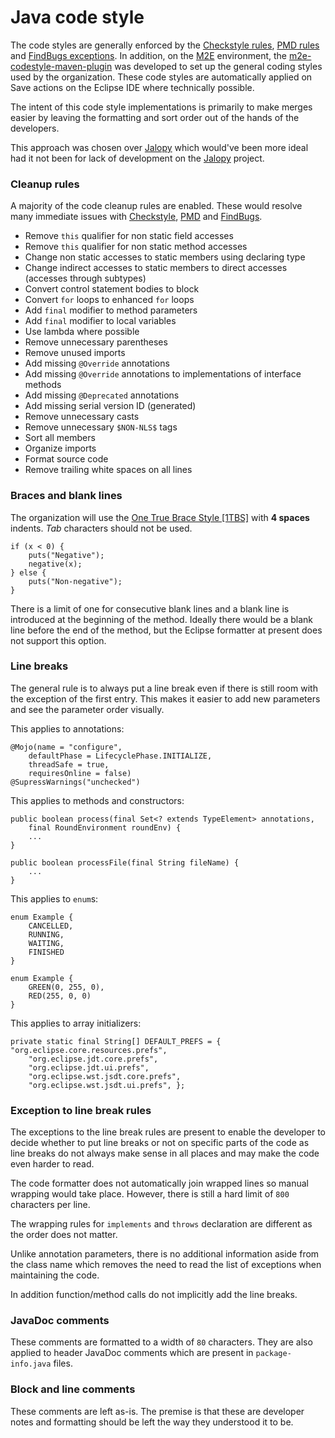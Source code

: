 Java code style
===============

The code styles are generally enforced by the [Checkstyle rules][1],
[PMD rules][2] and [FindBugs exceptions][3].  In addition, on the [M2E][4]
environment, the [m2e-codestyle-maven-plugin][5] was developed to set up
the general coding styles used by the organization.  These code styles
are automatically applied on Save actions on the Eclipse IDE where
technically possible.

The intent of this code style implementations is primarily to make merges
easier by leaving the formatting and sort order out of the hands of the
developers.

This approach was chosen over [Jalopy][6] which would've been more ideal
had it not been for lack of development on the [Jalopy][6] project.

### Cleanup rules

A majority of the code cleanup rules are enabled.  These would resolve
many immediate issues with [Checkstyle][1], [PMD][2] and [FindBugs][3].

* Remove `this` qualifier for non static field accesses
* Remove `this` qualifier for non static method accesses
* Change non static accesses to static members using declaring type
* Change indirect accesses to static members to direct accesses (accesses through subtypes)
* Convert control statement bodies to block
* Convert `for` loops to enhanced `for` loops
* Add `final` modifier to method parameters
* Add `final` modifier to local variables
* Use lambda where possible
* Remove unnecessary parentheses
* Remove unused imports
* Add missing `@Override` annotations
* Add missing `@Override` annotations to implementations of interface methods
* Add missing `@Deprecated` annotations
* Add missing serial version ID (generated)
* Remove unnecessary casts
* Remove unnecessary `$NON-NLS$` tags
* Sort all members
* Organize imports
* Format source code
* Remove trailing white spaces on all lines

### Braces and blank lines

The organization will use the [One True Brace Style [1TBS]][7] with
**4 spaces** indents.  *Tab* characters should not be used.

    if (x < 0) {
        puts("Negative");
        negative(x);
    } else {
        puts("Non-negative");
    }

There is a limit of one for consecutive blank lines and a blank line is
introduced at the beginning of the method.  Ideally there would be a blank
line before the end of the method, but the Eclipse formatter at present
does not support this option.

### Line breaks

The general rule is to always put a line break even if there is still room
with the exception of the first entry.  This makes it easier to add new
parameters and see the parameter order visually.

This applies to annotations:

    @Mojo(name = "configure",
        defaultPhase = LifecyclePhase.INITIALIZE,
        threadSafe = true,
        requiresOnline = false)
    @SupressWarnings("unchecked")

This applies to methods and constructors:

    public boolean process(final Set<? extends TypeElement> annotations,
        final RoundEnvironment roundEnv) {
        ...
    }

    public boolean processFile(final String fileName) {
        ...
    }

This applies to `enum`s:

    enum Example {
        CANCELLED,
        RUNNING,
        WAITING,
        FINISHED
    }

    enum Example {
        GREEN(0, 255, 0),
        RED(255, 0, 0)
    }

This applies to array initializers:

    private static final String[] DEFAULT_PREFS = { "org.eclipse.core.resources.prefs",
        "org.eclipse.jdt.core.prefs",
        "org.eclipse.jdt.ui.prefs",
        "org.eclipse.wst.jsdt.core.prefs",
        "org.eclipse.wst.jsdt.ui.prefs", };

### Exception to line break rules

The exceptions to the line break rules are present to enable the developer
to decide whether to put line breaks or not on specific parts of the code
as line breaks do not always make sense in all places and may make the
code even harder to read.

The code formatter does not automatically join wrapped lines so manual
wrapping would take place.  However, there is still a hard limit of
`800` characters per line.

The wrapping rules for `implements` and `throws` declaration are different
as the order does not matter.

Unlike annotation parameters, there is no additional information aside from
the class name which removes the need to read the list of exceptions when
maintaining the code.

In addition function/method calls do not implicitly add the line breaks.

### JavaDoc comments

These comments are formatted to a width of `80` characters.  They are
also applied to header JavaDoc comments which are present in 
`package-info.java` files.

### Block and line comments

These comments are left as-is.  The premise is that these are developer
notes and formatting should be left the way they understood it to be.

[1]: ./checkstyle.html
[2]: ./pmd.html
[3]: ./findbugs.html
[4]: http://eclipse.org/m2e/
[5]: http://site.trajano.net/m2e-codestyle-maven-plugin/
[6]: http://jalopy.sourceforge.net/
[7]: http://en.wikipedia.org/wiki/Indent_style#Variant:_1TBS

